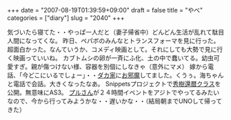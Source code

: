 +++
date = "2007-08-19T01:39:59+09:00"
draft = false
title = "やべ"
categories = ["diary"]
slug = "2040"
+++

気づいたら寝てた・・やっぱ一人だと（妻子帰省中）どんどん生活が乱れて駄目人間になってくな。
昨日、ペパボのみんなとトランスフォーマを見に行った。超面白かった。なんていうか、コメディ映画として。それにしても大勢で見に行く映画っていいね。
カブトムシの卵が一斉にふ化、土の中で蠢いてる。幼虫可愛すぎ。親が傷つけない様、容器を別個にしなきゃ（意外にマメ）
嫁から電話、「今どこにいるでしょー」・・<a href="http://dacafe.petit.cc/" target="_blank">ダカ家</a>に<a href="http://largo.jugem.cc/?eid=1311" target="_blank">お邪魔</a>してました。くうぅ。海ちゃんと電話で会話。大きくなったなあ。
Snippetsプロジェクトで<a href="http://snippets.libspark.org/trac/wiki/hbkr/CountDown" target="_blank">秀樹還暦クラス</a>を公開。無意味にAS3。
<a href="http://www.escafrace.co.jp/blog/" target="_blank">プルさん</a>が２４時間イベントをアジトでやってるみたいなので、今から行ってみようかな・・遅いかな・・（結局朝までUNOして帰ってきた）
